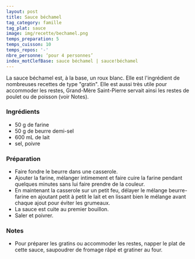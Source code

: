 ```yaml
---
layout: post
title: Sauce béchamel
tag_category: famille
tag_plat: sauce
image: img/recette/bechamel.png
temps_preparation: 5
temps_cuisson: 10
temps_repos: '-'
nbre_personne: ‘pour 4 personnes’
index_motClefBase: sauce béchamel | sauce!béchamel
---
```

La sauce béchamel est, à la base, un roux blanc. Elle est l'ingrédient de nombreuses recettes de type "gratin". Elle est aussi très utile pour accommoder les restes, Grand-Mère Saint-Pierre servait ainsi les restes de poulet ou de poisson (voir Notes).

### Ingrédients
* 50 g de farine
* 50 g de beurre demi-sel
* 600 mL de lait
* sel, poivre

### Préparation
* Faire fondre le beurre dans une casserole.
* Ajouter la farine, mélanger intimement et faire cuire la farine pendant quelques minutes sans lui faire prendre de la couleur.
* En maintenant la casserole sur un petit feu, délayer le mélange beurre-farine en ajoutant petit à petit le lait et en lissant bien le mélange avant chaque ajout pour éviter les grumeaux.
* La sauce est cuite au premier bouillon.
* Saler et poivrer.

### Notes
* Pour préparer les gratins ou accommoder les restes, napper le plat de cette sauce, saupoudrer de fromage râpé  et gratiner au four.   
